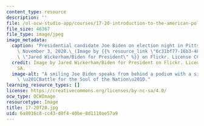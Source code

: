 ```yaml
---
content_type: resource
description: ''
file: /ol-ocw-studio-app/courses/17-20-introduction-to-the-american-political-process-fall-2020/6a8016c8cc43d0f440be8d1110ae57a9_17-20f20.jpg
file_size: 46367
file_type: image/jpeg
image_metadata:
  caption: "Presidential candidate Joe Biden on election night in Pittsburgh, PA,\
    \ November 3, 2020.\_(Image by {{% resource_link \"6c31bf77-16b3-4814-a9e3-7100a8b2a4e3\"\
    \ \"Jared Wickerham/Biden for President\" %}} on Flickr. License CC BY-NC-SA.)"
  credit: Image by Jared Wickerham/Biden for President on Flickr. License CC BY NC
    SA.
  image-alt: "A smiling Joe Biden speaks from behind a podium with a sign reading\
    \ \u201CBattle for the Soul of the Nation\u201D."
learning_resource_types: []
license: https://creativecommons.org/licenses/by-nc-sa/4.0/
ocw_type: OCWImage
resourcetype: Image
title: 17-20f20.jpg
uid: 6a8016c8-cc43-d0f4-40be-8d1110ae57a9
---
```

